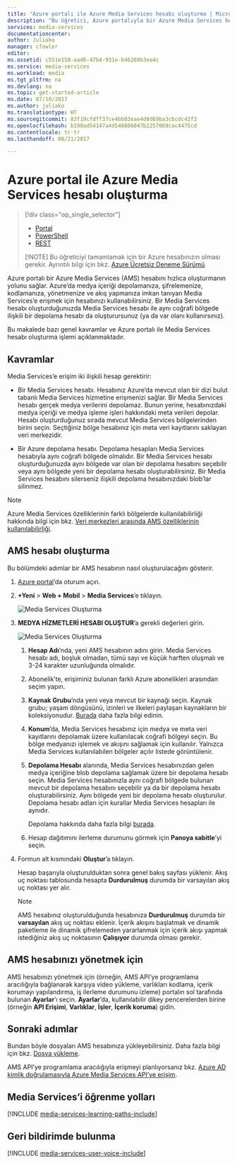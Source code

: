 ```yaml
---
title: "Azure portalı ile Azure Media Services hesabı oluşturma | Microsoft Belgeleri"
description: "Bu öğretici, Azure portalıyla bir Azure Media Services hesabı oluşturma adımlarında size kılavuzluk eder."
services: media-services
documentationcenter: 
author: Juliako
manager: cfowler
editor: 
ms.assetid: c551e158-aad6-47b4-931e-b46260b3ee4c
ms.service: media-services
ms.workload: media
ms.tgt_pltfrm: na
ms.devlang: na
ms.topic: get-started-article
ms.date: 07/10/2017
ms.author: juliako
ms.translationtype: HT
ms.sourcegitcommit: 83f19cfdff37ce4bb03eae4d8d69ba3cbcdc42f3
ms.openlocfilehash: b190ad54147a4d548806047b2257069cac4475cd
ms.contentlocale: tr-tr
ms.lasthandoff: 08/21/2017

---
```

# <a name="create-an-azure-media-services-account-using-the-azure-portal"></a>Azure portal ile Azure Media Services hesabı oluşturma
> [!div class="op_single_selector"]
> * [Portal](media-services-portal-create-account.md)
> * [PowerShell](media-services-manage-with-powershell.md)
> * [REST](https://docs.microsoft.com/rest/api/media/mediaservice)
> 
> [!NOTE]
> Bu öğreticiyi tamamlamak için bir Azure hesabınızın olması gerekir. Ayrıntılı bilgi için bkz. [Azure Ücretsiz Deneme Sürümü](https://azure.microsoft.com/pricing/free-trial/). 
> 
> 

Azure portalı bir Azure Media Services (AMS) hesabını hızlıca oluşturmanın yolunu sağlar. Azure’da medya içeriği depolamanıza, şifrelemenize, kodlamanıza, yönetmenize ve akış yapmanıza imkan tanıyan Media Services’e erişmek için hesabınızı kullanabilirsiniz. Bir Media Services hesabı oluşturduğunuzda Media Services hesabı ile aynı coğrafi bölgede ilişkili bir depolama hesabı da oluşturursunuz (ya da var olanı kullanırsınız).

Bu makalede bazı genel kavramlar ve Azure portalı ile Media Services hesabı oluşturma işlemi açıklanmaktadır.

## <a name="concepts"></a>Kavramlar
Media Services’e erişim iki ilişkili hesap gerektirir:

* Bir Media Services hesabı. Hesabınız Azure’da mevcut olan bir dizi bulut tabanlı Media Services hizmetine erişmenizi sağlar. Bir Media Services hesabı gerçek medya verilerini depolamaz. Bunun yerine, hesabınızdaki medya içeriği ve medya işleme işleri hakkındaki meta verileri depolar. Hesabı oluşturduğunuz sırada mevcut Media Services bölgelerinden birini seçin. Seçtiğiniz bölge hesabınız için meta veri kayıtlarını saklayan veri merkezidir.
  
* Bir Azure depolama hesabı. Depolama hesapları Media Services hesabıyla aynı coğrafi bölgede olmalıdır. Bir Media Services hesabı oluşturduğunuzda aynı bölgede var olan bir depolama hesabını seçebilir veya aynı bölgede yeni bir depolama hesabı oluşturabilirsiniz. Bir Media Services hesabını silerseniz ilişkili depolama hesabınızdaki blob’lar silinmez.

> [!NOTE]
> Azure Media Services özelliklerinin farklı bölgelerde kullanılabilirliği hakkında bilgi için bkz. [Veri merkezleri arasında AMS özelliklerinin kullanılabilirliği](scenarios-and-availability.md#availability).

## <a name="create-an-ams-account"></a>AMS hesabı oluşturma
Bu bölümdeki adımlar bir AMS hesabının nasıl oluşturulacağını gösterir.

1. [Azure portal](https://portal.azure.com/)’da oturum açın.
2. **+Yeni** > **Web + Mobil** > **Media Services**’e tıklayın.
   
    ![Media Services Oluşturma](./media/media-services-create-account/media-services-new1.png)
3. **MEDYA HİZMETLERİ HESABI OLUŞTUR**’a gerekli değerleri girin.
   
    ![Media Services Oluşturma](./media/media-services-create-account/media-services-new3.png)
   
   1. **Hesap Adı**’nda, yeni AMS hesabının adını girin. Media Services hesabı adı, boşluk olmadan, tümü sayı ve küçük harften oluşmalı ve 3-24 karakter uzunluğunda olmalıdır.
   2. Abonelik’te, erişiminiz bulunan farklı Azure abonelikleri arasından seçim yapın.
   3. **Kaynak Grubu**’nda yeni veya mevcut bir kaynağı seçin.  Kaynak grubu; yaşam döngüsünü, izinleri ve ilkeleri paylaşan kaynakların bir koleksiyonudur. [Burada](../azure-resource-manager/resource-group-overview.md#resource-groups) daha fazla bilgi edinin.
   4. **Konum**’da, Media Services hesabınız için medya ve meta veri kayıtlarını depolamak üzere kullanılacak coğrafi bölgeyi seçin. Bu bölge medyanızı işlemek ve akışını sağlamak için kullanılır. Yalnızca Media Services kullanılabilen bölgeler açılır listede görüntülenir. 
   5. **Depolama Hesabı** alanında, Media Services hesabınızdan gelen medya içeriğine blob depolama sağlamak üzere bir depolama hesabı seçin. Media Services hesabınızla aynı coğrafi bölgede bulunan mevcut bir depolama hesabını seçebilir ya da bir depolama hesabı oluşturabilirsiniz. Aynı bölgede yeni bir depolama hesabı oluşturulur. Depolama hesabı adları için kurallar Media Services hesapları ile aynıdır.
      
       Depolama hakkında daha fazla bilgi [burada](../storage/common/storage-introduction.md).
   6. Hesap dağıtımını ilerleme durumunu görmek için **Panoya sabitle**’yi seçin.
4. Formun alt kısmındaki **Oluştur**’a tıklayın.
   
    Hesap başarıyla oluşturulduktan sonra genel bakış sayfası yüklenir. Akış uç noktası tablosunda hesapta **Durdurulmuş** durumda bir varsayılan akış uç noktası yer alır. 

    >[!NOTE]
    >AMS hesabınız oluşturulduğunda hesabınıza **Durdurulmuş** durumda bir **varsayılan** akış uç noktası eklenir. İçerik akışını başlatmak ve dinamik paketleme ile dinamik şifrelemeden yararlanmak için içerik akışı yapmak istediğiniz akış uç noktasının **Çalışıyor** durumda olması gerekir. 
   
## <a name="to-manage-your-ams-account"></a>AMS hesabınızı yönetmek için

AMS hesabınızı yönetmek için (örneğin, AMS API’ye programlama aracılığıyla bağlanarak karşıya video yükleme, varlıkları kodlama, içerik korumayı yapılandırma, iş ilerleme durumunu izleme) portalın sol tarafında bulunan **Ayarlar**’ı seçin. **Ayarlar**’da, kullanılabilir dikey pencerelerden birine (örneğin **API Erişimi**, **Varlıklar**, **İşler**, **İçerik koruma**) gidin.


## <a name="next-steps"></a>Sonraki adımlar

Bundan böyle dosyaları AMS hesabınıza yükleyebilirsiniz. Daha fazla bilgi için bkz. [Dosya yükleme](media-services-portal-upload-files.md).

AMS API’ye programlama aracılığıyla erişmeyi planlıyorsanız bkz. [Azure AD kimlik doğrulamasıyla Azure Media Services API’ye erişim](media-services-use-aad-auth-to-access-ams-api.md).

## <a name="media-services-learning-paths"></a>Media Services’i öğrenme yolları
[!INCLUDE [media-services-learning-paths-include](../../includes/media-services-learning-paths-include.md)]

## <a name="provide-feedback"></a>Geri bildirimde bulunma
[!INCLUDE [media-services-user-voice-include](../../includes/media-services-user-voice-include.md)]


